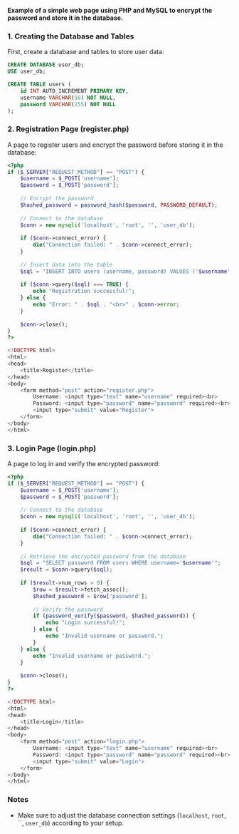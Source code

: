 **Example of a simple web page using PHP and MySQL to encrypt the password and store it in the database.**
### 1. Creating the Database and Tables
First, create a database and tables to store user data:

```sql
CREATE DATABASE user_db;
USE user_db;

CREATE TABLE users (
    id INT AUTO_INCREMENT PRIMARY KEY,
    username VARCHAR(50) NOT NULL,
    password VARCHAR(255) NOT NULL
);
```

### 2. Registration Page (register.php)
A page to register users and encrypt the password before storing it in the database:

```php
<?php
if ($_SERVER["REQUEST_METHOD"] == "POST") {
    $username = $_POST['username'];
    $password = $_POST['password'];
    
    // Encrypt the password
    $hashed_password = password_hash($password, PASSWORD_DEFAULT);
    
    // Connect to the database
    $conn = new mysqli('localhost', 'root', '', 'user_db');
    
    if ($conn->connect_error) {
        die("Connection failed: " . $conn->connect_error);
    }
    
    // Insert data into the table
    $sql = "INSERT INTO users (username, password) VALUES ('$username', '$hashed_password')";
    
    if ($conn->query($sql) === TRUE) {
        echo "Registration successful!";
    } else {
        echo "Error: " . $sql . "<br>" . $conn->error;
    }
    
    $conn->close();
}
?>

<!DOCTYPE html>
<html>
<head>
    <title>Register</title>
</head>
<body>
    <form method="post" action="register.php">
        Username: <input type="text" name="username" required><br>
        Password: <input type="password" name="password" required><br>
        <input type="submit" value="Register">
    </form>
</body>
</html>
```

### 3. Login Page (login.php)
A page to log in and verify the encrypted password:

```php
<?php
if ($_SERVER["REQUEST_METHOD"] == "POST") {
    $username = $_POST['username'];
    $password = $_POST['password'];
    
    // Connect to the database
    $conn = new mysqli('localhost', 'root', '', 'user_db');
    
    if ($conn->connect_error) {
        die("Connection failed: " . $conn->connect_error);
    }
    
    // Retrieve the encrypted password from the database
    $sql = "SELECT password FROM users WHERE username='$username'";
    $result = $conn->query($sql);
    
    if ($result->num_rows > 0) {
        $row = $result->fetch_assoc();
        $hashed_password = $row['password'];
        
        // Verify the password
        if (password_verify($password, $hashed_password)) {
            echo "Login successful!";
        } else {
            echo "Invalid username or password.";
        }
    } else {
        echo "Invalid username or password.";
    }
    
    $conn->close();
}
?>

<!DOCTYPE html>
<html>
<head>
    <title>Login</title>
</head>
<body>
    <form method="post" action="login.php">
        Username: <input type="text" name="username" required><br>
        Password: <input type="password" name="password" required><br>
        <input type="submit" value="Login">
    </form>
</body>
</html>
```

### Notes
- Make sure to adjust the database connection settings (`localhost`, `root`, ``, `user_db`) according to your setup.


